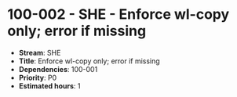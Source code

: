 # 100-002 - SHE - Enforce wl-copy only; error if missing
- **Stream**: SHE
- **Title**: Enforce wl-copy only; error if missing
- **Dependencies**: 100-001
- **Priority**: P0
- **Estimated hours**: 1

